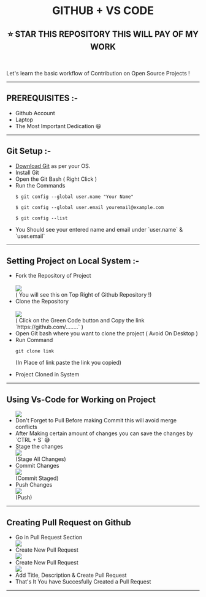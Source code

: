<h1 align="center">GITHUB + VS CODE </h1>

<h2 align="center">⭐ STAR THIS REPOSITORY THIS WILL PAY OF MY WORK </h2>
<br>
<p>Let's learn the basic workflow of Contribution on Open Source Projects ! </p>
<hr>
<h2>PREREQUISITES :-</h2>
<ul>
<li>Github Account </li>
<li>Laptop</li>
<li>The Most Important Dedication 😆</li>
</ul>
<hr>
<h2>Git Setup :- </h2>
<ul>
<li><a href="https://git-scm.com/downloads">Download Git</a> as per your OS. </li>
<li>Install Git</li>
<li>Open the Git Bash ( Right Click )</li>
<li>Run the Commands</li>

`$ git config --global user.name "Your Name"`

`$ git config --global user.email youremail@example.com`

`$ git config --list`

<li>You Should see your entered name and email under `user.name` & `user.email`</li>

</ul>
<hr>

<h2>Setting Project on Local System :- </h2>
<ul>
<li>Fork the Repository of Project</li><br>
<img align="center" src="fork.png"><br>
( You will see this on Top Right of Github Repository !)
<li>Clone the Repository </li><br>
<img align="center"  src="clone.png"><br>
( Click on the Green Code button and Copy the link  `https://github.com/........` )</li>
<li>Open Git bash where you want to clone the project ( Avoid On Desktop )</li>
<li>Run Command</li>

`git clone link`

(In Place of link paste the link you copied)

<li>Project Cloned in System</li>
</ul>
<hr>

<h2>Using Vs-Code for Working on Project</h2>
<ul>
<img align="center" src="vscode.png">
<li>Don't  Forget to Pull Before making Commit this will avoid merge conflicts</li>
<li>After Making certain amount of changes you can save the changes by `CTRL + S`  😅</li>
<li>Stage the changes</li>
<img align="center" src="stagechanges.png"><br>
(Stage All Changes)
<li>Commit Changes</li>
<img align="center" src="commit.png"><br>
(Commit Staged)
<li>Push Changes</li>
<img align="center" src="push.png"><br>
(Push)
</ul>
<hr>

<h2>Creating Pull Request on Github</h2>
<ul>
<li>Go in Pull Request Section</li>
<img align="center" src="pullrequest.png">
<li>Create New Pull Request</li>
<img align="center" src="newPR.png">
<li>Create New Pull Request</li>
<img align="center" src="createPR.png">
<li>Add Title,  Description & Create Pull Request</li>
<li>That's It You have Succesfully Created a Pull Request</li>
</ul>
<hr>
